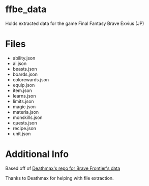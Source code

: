 # ffbe_data
Holds extracted data for the game Final Fantasy Brave Exvius (JP)

# Files
* ability.json
* ai.json
* beasts.json
* boards.json
* colorewards.json
* equip.json
* item.json
* learns.json
* limits.json
* magic.json
* materia.json
* monskills.json
* quests.json
* recipe.json
* unit.json

# Additional Info

Based off of [Deathmax's repo for Brave Frontier's data](https://github.com/Deathmax/bravefrontier_data)

Thanks to Deathmax for helping with file extraction.
